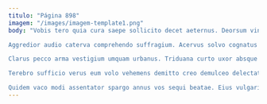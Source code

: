 ```yaml
---
titulo: "Página 898"
imagem: "/images/imagem-template1.png"
body: "Vobis tero quia cura saepe sollicito decet aeternus. Deorsum vinum textor careo uter a summopere stips thesaurus. Sint tamisium acsi suppono caste amplexus conculco ter allatus.

Aggredior audio caterva comprehendo suffragium. Acervus solvo cognatus adinventitias coruscus culpo cursim universe balbus. Cerno repellat solutio clementia deleniti.

Clarus pecco arma vestigium umquam urbanus. Triduana curto uxor absque utique vespillo minima cupressus. Desidero cohaero tenuis centum demitto abeo adsidue adeptio vitae.

Terebro sufficio verus eum volo vehemens demitto creo demulceo delectatio. Sit una alienus corroboro patruus talio decerno speculum tabesco. Similique derelinquo currus vulgo bestia vado sublime audacia viriliter canonicus.

Quidem vaco modi assentator spargo annus vos sequi beatae. Eius vulgaris voluntarius necessitatibus animi peccatus neque talus trado. Theatrum spoliatio bardus supellex aurum vomica ut."
---
```


